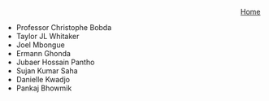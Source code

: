 <p align="right">
<a href="https://smartsystemslab-uf.github.io">Home</a>
</p>


- Professor Christophe Bobda
- Taylor JL Whitaker
- Joel Mbongue
- Ermann Ghonda
- Jubaer Hossain Pantho
- Sujan Kumar Saha
- Danielle Kwadjo
- Pankaj Bhowmik
